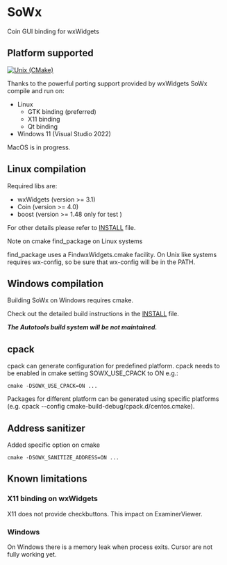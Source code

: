 # SoWx
Coin GUI binding for wxWidgets

## Platform supported

[![Unix (CMake)](https://github.com/coin3d/sowx/actions/workflows/cmake.yml/badge.svg)](https://github.com/coin3d/sowx/actions/workflows/cmake.yml)


Thanks to the powerful porting support provided by wxWidgets SoWx compile and run on:

 - Linux
   - GTK binding (preferred)
   - X11 binding
   - Qt binding
 - Windows 11 (Visual Studio 2022)

MacOS is in progress.

## Linux compilation

Required libs are:

 - wxWidgets (version >= 3.1)
 - Coin (version >= 4.0)
 - boost (version >= 1.48 only for test )

For other details please refer to [INSTALL](./INSTALL) file.


Note on cmake find_package on Linux systems

find_package uses a FindwxWidgets.cmake facility.
On Unix like systems requires wx-config, so be sure that wx-config will be in the PATH.


## Windows compilation

Building SoWx on Windows requires cmake.

Check out the detailed build instructions in the [INSTALL](./INSTALL) file.

***The Autotools build system will be not maintained.***

## cpack 

cpack can generate configuration for predefined platform.
cpack needs to be enabled in cmake setting SOWX_USE_CPACK to ON
e.g.:

    cmake -DSOWX_USE_CPACK=ON ...

Packages for different platform can be generated using specific platforms 
(e.g. cpack --config cmake-build-debug/cpack.d/centos.cmake).


## Address sanitizer
Added specific option on cmake
    
    cmake -DSOWX_SANITIZE_ADDRESS=ON ...

## Known limitations

### X11 binding on wxWidgets
    
X11 does not provide checkbuttons. This impact on ExaminerViewer.

### Windows 

On Windows there is a memory leak when process exits.
Cursor are not fully working yet.

